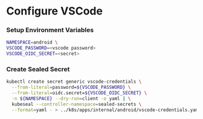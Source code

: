 # Configure VSCode

### Setup Environment Variables

```bash
NAMESPACE=android \
VSCODE_PASSWORD=<vscode password>
VSCODE_OIDC_SECRET=<secret>
```
### Create Sealed Secret

```bash
kubectl create secret generic vscode-credentials \
  --from-literal=password=${VSCODE_PASSWORD} \
  --from-literal=oidc.secret=${VSCODE_OIDC_SECRET} \
  -n ${NAMESPACE} --dry-run=client -o yaml | \
  kubeseal --controller-namespace=sealed-secrets \
  --format=yaml - > ../k8s/apps/internal/android/vscode-credentials.yaml
```
